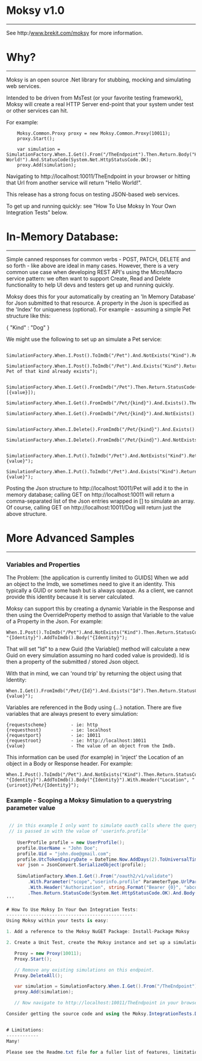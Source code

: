 # Moksy v1.0
----------
See http:/www.brekit.com/moksy for more information. 


# Why?
----
Moksy is an open source .Net library for stubbing, mocking and simulating web services. 

Intended to be driven from MsTest (or your favorite testing framework), Moksy will create a real HTTP Server end-point that your system under test or other services can hit. 

For example:

		Moksy.Common.Proxy proxy = new Moksy.Common.Proxy(10011);
		proxy.Start();

		var simulation = SimulationFactory.When.I.Get().From("/TheEndpoint").Then.Return.Body("Hello World!").And.StatusCode(System.Net.HttpStatusCode.OK);
		proxy.Add(simulation);

Navigating to http://localhost:10011/TheEndpoint in your browser or hitting that Url from another service will return "Hello World!". 

This release has a strong focus on testing JSON-based web services. 

To get up and running quickly: see "How To Use Moksy In Your Own Integration Tests" below. 



# In-Memory Database:
-------------------
Simple canned responses for common verbs - POST, PATCH, DELETE and so forth - like above are ideal in many cases. However, there is a very common use case when developing REST API's using the Micro/Macro service pattern: we often want to support Create, Read and Delete functionality to help UI devs and testers get up and running quickly. 

Moksy does this for your automatically by creating an 'In Memory Database' for Json submitted to that resource. A property in the Json is specified as the 'Index' for uniqueness (optional). For example - assuming a simple Pet structure like this:

{ "Kind" : "Dog" }

We might use the following to set up an simulate a Pet service:

		SimulationFactory.When.I.Post().ToImdb("/Pet").And.NotExists("Kind").Return.StatusCode(System.Net.HttpStatusCode.Created).And.AddToImdb();
		SimulationFactory.When.I.Post().ToImdb("/Pet").And.Exists("Kind").Return.StatusCode(System.Net.HttpStatusCode.BadRequest).And.Body("A Pet of that kind already exists");
		
		SimulationFactory.When.I.Get().FromImdb("/Pet").Then.Return.StatusCode(System.Net.HttpStatusCode.OK).With.Body("[{value}]);
		SimulationFactory.When.I.Get().FromImdb("/Pet/{kind}").And.Exists().Then.Return.StatusCode(System.Net.HttpStatusCode.OK);
		SimulationFactory.When.I.Get().FromImdb("/Pet/{kind}").And.NotExists().Then.Return.StatusCode(System.Net.HttpStatusCode.NotFound);

		SimulationFactory.When.I.Delete().FromImdb("/Pet/{kind}").And.Exists().Then.Return.StatusCode(System.Net.HttpStatusCode.NoContent).And.RemoveFromImdb();
		SimulationFactory.When.I.Delete().FromImdb("/Pet/{kind}").And.NotExists().Then.Return.StatusCode(System.Net.HttpStatusCode.NoContent);
		
		SimulationFactory.When.I.Put().ToImdb("/Pet").And.NotExists("Kind").Return.StatusCode(System.Net.HttpStatusCode.Created).And.AddToImdb().And.Return.Body("{value}");
		SimulationFactory.When.I.Put().ToImdb("/Pet").And.Exists("Kind").Return.StatusCode(System.Net.HttpStatusCode.OK).And.AddToImdb().And.Return.Body("{value}");		
		
Posting the Json structure to http://localhost:10011/Pet will add it to the in memory database; calling GET on http://localhost:10011 will return a comma-separated
list of the Json entries wrapped in [] to simulate an array. Of course, calling GET on http://localhost:10011/Dog will return just the above structure. 


# More Advanced Samples
------------------------------------------------

### Variables and Properties
The Problem: [the application is currently limited to GUIDS]
When we add an object to the Imdb, we sometimes need to give it an identity. This typically a GUID or some hash but is always opaque. As a client, we cannot provide this identity because it is server calculated. 

Moksy can support this by creating a dynamic Variable in the Response and then using the OverrideProperty method to assign that Variable to the value of a Property in the Json. 
For example:

	When.I.Post().ToImdb("/Pet").And.NotExists("Kind").Then.Return.StatusCode(System.Net.HttpStatusCode.Created).With.Variable("Identity").OverrideProperty("Id", "{Identity}").AddToImdb().Body("{Identity}");

That will set "Id" to a new Guid (the Variable() method will calculate a new Guid on every simulation assuming no hard coded value is provided). Id is then a property of the submitted / stored Json object.

With that in mind, we can 'round trip' by returning the object using that Identity:

	When.I.Get().FromImdb("/Pet/{Id}").And.Exists("Id").Then.Return.StatusCode(System.Net.HttpStatusCode.OK).And.Body("{value}");

Variables are referenced in the Body using {...} notation. There are five variables that are always present to every simulation:

	{requestscheme}			- ie: http
	{requesthost}			- ie: localhost
	{requestport}			- ie: 10011
	{requestroot}			- ie: http://localhost:10011
	{value}                 - The value of an object from the Imdb. 

This information can be used (for example) in 'inject' the Location of an object in a Body or Response header. For example:

	When.I.Post().ToImdb("/Pet").And.NotExists("Kind").Then.Return.StatusCode(System.Net.HttpStatusCode.Created).With.Variable("Identity").OverrideProperty("Id", "{Identity}").AddToImdb().Body("{Identity}").With.Header("Location", "{uriroot}/Pet/{Identity}");

### Example - Scoping a Moksy Simulation to a querystring parameter value
```C#

 // in this example I only want to simulate oauth calls where the querystring parameter 'scope'
 // is passed in with the value of 'userinfo.profile'
    
    UserProfile profile = new UserProfile();
    profile.UserName = "John Doe";
    profile.Uid = "john.doe@gmail.com";
    profile.UtcTokenExpiryDate = DateTime.Now.AddDays(2).ToUniversalTime();
    var json = JsonConvert.SerializeObject(profile);
    
    SimulationFactory.When.I.Get().From("/oauth2/v1/validate")
        .With.Parameter("scope","userinfo.profile" ParameterType.UrlParameter)
        .With.Header("Authorization", string.Format("Bearer {0}", "abcd12345"))
        .Then.Return.StatusCode(System.Net.HttpStatusCode.OK).And.Body(json).With.Header("Content-Type", "application/json");
'''

# How To Use Moksy In Your Own Integration Tests:
-----------------------------------------------
Using Moksy within your tests is easy:

1. Add a reference to the Moksy NuGET Package: Install-Package Moksy

2. Create a Unit Test, create the Moksy instance and set up a simulation:

   Proxy = new Proxy(10011);
   Proxy.Start();

   // Remove any existing simulations on this endpoint.
   Proxy.DeleteAll();

   var simulation = SimulationFactory.When.I.Get().From("/TheEndpoint").Then.Return.Body("Hello World!").And.StatusCode(System.Net.HttpStatusCode.OK);
   proxy.Add(simulation);

   // Now navigate to http://localhost:10011/TheEndpoint in your browser or hit that Url from another service to receive "Hello World!"

Consider getting the source code and using the Moksy.IntegrationTests.DocumentationTests as your playpen; step through the tests in MsTest and follow the instructions :-) 


# Limitations:
------------
Many! 

Please see the Readme.txt file for a fuller list of features, limitations and use cases. 
